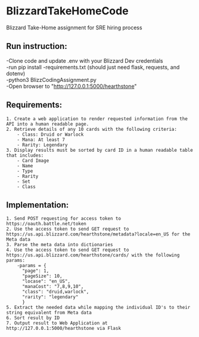 # BlizzardTakeHomeCode  
Blizzard Take-Home assignment for SRE hiring process  

## Run instruction:    
-Clone code and update .env with your Blizzard Dev credentials    
-run pip install -requirements.txt  (should just need flask, requests, and dotenv)  
-python3 BlizzCodingAssignment.py    
-Open browser to "http://127.0.0.1:5000/hearthstone"    

## Requirements:  
    1. Create a web application to render requested information from the API into a human readable page.  
    2. Retrieve details of any 10 cards with the following criteria:  
        - Class: Druid or Warlock  
        - Mana: At least 7  
        - Rarity: Legendary  
    3. Display results must be sorted by card ID in a human readable table that includes:  
        - Card Image  
        - Name  
        - Type  
        - Rarity  
        - Set  
        - Class  

## Implementation:  
    1. Send POST requesting for access token to https://oauth.battle.net/token    
    2. Use the access token to send GET request to https://us.api.blizzard.com/hearthstone/metadata?locale=en_US for the Meta data  
    3. Parse the meta data into dictionaries  
    4. Use the access token to send GET request to https://us.api.blizzard.com/hearthstone/cards/ with the following params:    
        -params = {  
          "page": 1,  
          "pageSize": 10,  
          "locase": "en_US",  
          "manaCost": "7,8,9,10",  
          "class": "druid,warlock",  
          "rarity": "legendary"  
          }    
    5. Extract the needed data while mapping the individual ID's to their string equivalent from Meta data  
    6. Sort result by ID    
    7. Output result to Web Application at http://127.0.0.1:5000/hearthstone via Flask    
